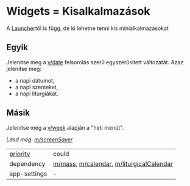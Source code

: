 Widgets = Kisalkalmazások 
===
A [Launcher](theLauncher.md)től is függ, de ki lehetne tenni kis minialkalmazásokat 

## Egyik
Jelenítse meg a [v/date](views/date.md) felsorolás szerű egyszerűsített változatát. Azaz jelenítse meg:
- a napi dátumot,
- a napi szenteket,
- a napi liturgiákat.

## Másik
Jelenítse meg a [v/week](views/week.md) alapján a "heti menüt".

_Lásd még: [m/screenSaver](modulok/screenSaver.md)_

|||
| --- | --- |
| [priority](definitions.md#priorities) | could |
| dependency | [m/mass](modulok/mass.md), [m/calendar](modulok/calendar.md), [m/liturgicalCalendar](modulok/liturgicalCalendar.md) |
| app-settings | - |